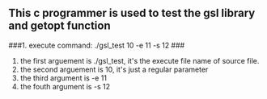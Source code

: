 ## This c programmer is used to test the gsl library and getopt function ##
###1. execute command: ./gsl_test 10 -e 11 -s 12 ###
1. the first arguement is ./gsl_test, it's the execute file name of source file.
2. the second arguement is 10, it's just a regular parameter
3. the third argument is -e 11 
4. the fouth argument is -s 12
